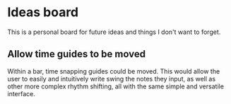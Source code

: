 # Ideas board

This is a personal board for future ideas and things I don't want to forget.

## Allow time guides to be moved

Within a bar, time snapping guides could be moved. This would allow the user to easily and intuitively write swing the notes they input, as well as other more complex rhythm shifting, all with the same simple and versatile interface.